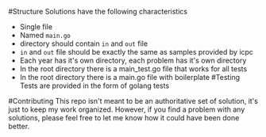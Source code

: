#Structure
Solutions have the following characteristics
- Single file
- Named `main.go`
- directory should contain `in` and `out` file
- `in` and `out` file should be exactly the same as samples provided by icpc
- Each year has it's own directory, each problem has it's own directory
- In the root directory there is a main_test.go file that works for all tests
- In the root directory there is a main.go file with boilerplate
#Testing
Tests are provided in the form of golang tests

#Contributing
This repo isn't meant to be an authoritative set of solution, it's just to keep my work organized. However, if you find a problem with any solutions, please feel free to let me know how it could have been done better.
